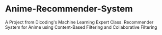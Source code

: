 # Anime-Recommender-System
A Project from Dicoding's Machine Learning Expert Class. Recommender System for Anime using Content-Based Filtering and Collaborative Filtering
